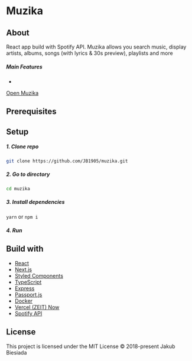 # Muzika

## About

React app build with Spotify API. Muzika allows you search music, display artists, albums, songs (with lyrics & 30s preview), playlists and more

##### Main Features

-

[Open Muzika](https://muzika.now.sh/)

## Prerequisites

## Setup

##### 1. Clone repo

```sh
git clone https://github.com/JB1905/muzika.git
```

##### 2. Go to directory

```sh
cd muzika
```

##### 3. Install dependencies

`yarn` or `npm i`

##### 4. Run

## Build with

- [React](https://reactjs.org/)
- [Next.js](https://nextjs.org/)
- [Styled Components](https://styled-components.com/)
- [TypeScript](https://www.typescriptlang.org/)
- [Express](https://expressjs.com/)
- [Passport.js](http://www.passportjs.org/)
- [Docker](https://www.docker.com/)
- [Vercel (ZEIT) Now](https://vercel.com/)
- [Spotify API](https://developer.spotify.com/)

## License

This project is licensed under the MIT License © 2018-present Jakub Biesiada
